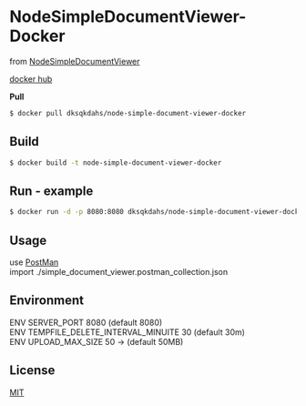 # NodeSimpleDocumentViewer-Docker

from [NodeSimpleDocumentViewer](https://github.com/always-awaken/NodeSimpleDocumentViewer)

[docker hub](https://hub.docker.com/r/dksqkdahs/node-simple-document-viewer-docker)

<b>Pull</b>

```bash
$ docker pull dksqkdahs/node-simple-document-viewer-docker
```

## Build

```bash
$ docker build -t node-simple-document-viewer-docker
```

## Run - example

```bash
$ docker run -d -p 8080:8080 dksqkdahs/node-simple-document-viewer-docker
```

## Usage

use [PostMan](https://www.getpostman.com/)<br>
import ./simple_document_viewer.postman_collection.json<br>

## Environment

ENV SERVER_PORT 8080 (default 8080)<br>
ENV TEMPFILE_DELETE_INTERVAL_MINUITE 30 (default 30m)<br>
ENV UPLOAD_MAX_SIZE 50 -> (default 50MB)<br>

## License

[MIT](LICENSE)
